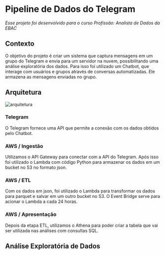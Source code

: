 # Pipeline de Dados do Telegram

_Esse projeto foi desenvolvido para o curso Profissão: Analista de Dados da EBAC_


## Contexto

O objetivo do projeto é criar um sistema que captura mensagens em um grupo do Telegram e envia para um servidor na nuvem, possibilitando uma análise exploratória dos dados. Para isso foi utilizado um Chatbot, que interage com usuários e grupos através de conversas automatizadas. Ele armazena as mensagens enviadas no grupo.

## Arquitetura

![arquitetura]()

### Telegram
O Telegram fornece uma API que permite a conexão com os dados obtidos pelo Chatbot.

### AWS / Ingestão
Utilizamos o API Gateway para conectar com a API do Telegram. Após isso foi utilizado o Lambda com código Python para armazenar os dados em um bucket no S3 no formato json.

### AWS / ETL
Com os dados em json, foi utilizado o Lambda para transformar os dados para parquet e salvar em um outro bucket no S3. O Event Bridge serve para acionar o Lambda a cada 24 horas. 

### AWS / Apresentação
Depois da etapa ETL, utilizamos o Athena para poder criar a tabela que vai ser utilizada nas análises com consultas SQL.
## Análise Exploratória de Dados
